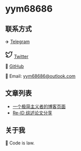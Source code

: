 # yym68686

## 联系方式

✈️ [Telegram](https://t.me/yym68686)

<svg xmlns="http://www.w3.org/2000/svg" width="24" height="24" viewBox="0 0 24 24" fill="none" stroke="currentColor" stroke-width="2" stroke-linecap="round" stroke-linejoin="round" class="lucide lucide-twitter" data-darkreader-inline-stroke="" style="--darkreader-inline-stroke:currentColor;"><path d="M22 4s-.7 2.1-2 3.4c1.6 10-9.4 17.3-18 11.6 2.2.1 4.4-.6 6-2C3 15.5.5 9.6 3 5c2.2 2.6 5.6 4.1 9 4-.9-4.2 4-6.6 7-3.8 1.1 0 3-1.2 3-1.2z"></path></svg> [Twitter](https://twitter.com/yym68686)

📖 [GitHub](https://github.com/yym68686)

📮 Email: yym68686@outlook.com

## 文章列表

- [一个极简主义者的博客页面](./post/develop-purepage/index.md)
- [Re-ID 综述论文分享](./post/reid-outlook-paper-share/index.md)

## 关于我

📖 Code is law.

